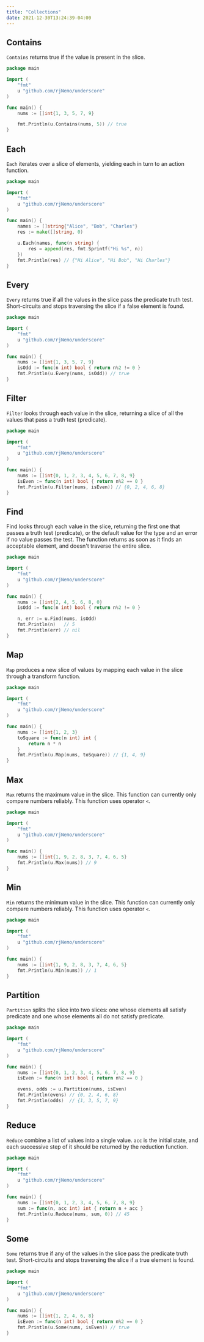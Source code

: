 ```yaml
---
title: "Collections"
date: 2021-12-30T13:24:39-04:00
---
```


## Contains

`Contains` returns true if the value is present in the slice.

```go
package main

import (
	"fmt"
	u "github.com/rjNemo/underscore"
)

func main() {
	nums := []int{1, 3, 5, 7, 9}

	fmt.Println(u.Contains(nums, 5)) // true 
}
```

## Each

`Each` iterates over a slice of elements, yielding each in turn to an action function.

```go
package main

import (
	"fmt"
	u "github.com/rjNemo/underscore"
)

func main() {
	names := []string{"Alice", "Bob", "Charles"}
	res := make([]string, 0)

	u.Each(names, func(n string) {
		res = append(res, fmt.Sprintf("Hi %s", n))
	})
	fmt.Println(res) // {"Hi Alice", "Hi Bob", "Hi Charles"} 
}
```

## Every

`Every` returns true if all the values in the slice pass the predicate truth test.\
Short-circuits and stops traversing the slice if a false element is found.

```go
package main

import (
	"fmt"
	u "github.com/rjNemo/underscore"
)

func main() {
	nums := []int{1, 3, 5, 7, 9}
	isOdd := func(n int) bool { return n%2 != 0 }
	fmt.Println(u.Every(nums, isOdd)) // true
}
```

## Filter

`Filter` looks through each value in the slice, returning a slice of all the values that pass a truth test (predicate).

```go
package main

import (
	"fmt"
	u "github.com/rjNemo/underscore"
)

func main() {
	nums := []int{0, 1, 2, 3, 4, 5, 6, 7, 8, 9}
	isEven := func(n int) bool { return n%2 == 0 }
	fmt.Println(u.Filter(nums, isEven)) // {0, 2, 4, 6, 8}
}
```

## Find

Find looks through each value in the slice, returning the first one that passes a truth test (predicate), or the default
value for the type and an error if no value passes the test. The function returns as soon as it finds an acceptable
element, and doesn't traverse the entire slice.

```go
package main

import (
	"fmt"
	u "github.com/rjNemo/underscore"
)

func main() {
	nums := []int{2, 4, 5, 6, 8, 0}
	isOdd := func(n int) bool { return n%2 != 0 }

	n, err := u.Find(nums, isOdd)
	fmt.Println(n)   // 5
	fmt.Println(err) // nil
}
```

## Map

`Map` produces a new slice of values by mapping each value in the slice through a transform function.

```go
package main

import (
	"fmt"
	u "github.com/rjNemo/underscore"
)

func main() {
	nums := []int{1, 2, 3}
	toSquare := func(n int) int {
		return n * n
	}
	fmt.Println(u.Map(nums, toSquare)) // {1, 4, 9}
}
```

## Max

`Max` returns the maximum value in the slice. This function can currently only compare numbers reliably. This function
uses operator `<`.

```go
package main

import (
	"fmt"
	u "github.com/rjNemo/underscore"
)

func main() {
	nums := []int{1, 9, 2, 8, 3, 7, 4, 6, 5}
	fmt.Println(u.Max(nums)) // 9
}
```

## Min

`Min` returns the minimum value in the slice. This function can currently only compare numbers reliably. This function
uses operator `<`.

```go
package main

import (
	"fmt"
	u "github.com/rjNemo/underscore"
)

func main() {
	nums := []int{1, 9, 2, 8, 3, 7, 4, 6, 5}
	fmt.Println(u.Min(nums)) // 1
}
```

## Partition

`Partition` splits the slice into two slices: one whose elements all satisfy predicate and one whose elements all do not
satisfy predicate.

```go
package main

import (
	"fmt"
	u "github.com/rjNemo/underscore"
)

func main() {
	nums := []int{0, 1, 2, 3, 4, 5, 6, 7, 8, 9}
	isEven := func(n int) bool { return n%2 == 0 }

	evens, odds := u.Partition(nums, isEven)
	fmt.Println(evens) // {0, 2, 4, 6, 8}
	fmt.Println(odds)  // {1, 3, 5, 7, 9}
}
```

## Reduce

`Reduce` combine a list of values into a single value. `acc` is the initial state, and each successive step of it should
be returned by the reduction function.

```go
package main

import (
	"fmt"
	u "github.com/rjNemo/underscore"
)

func main() {
	nums := []int{0, 1, 2, 3, 4, 5, 6, 7, 8, 9}
	sum := func(n, acc int) int { return n + acc }
	fmt.Println(u.Reduce(nums, sum, 0)) // 45
}
```

## Some

`Some` returns true if any of the values in the slice pass the predicate truth test. Short-circuits and stops traversing
the slice if a true element is found.

```go
package main

import (
	"fmt"
	u "github.com/rjNemo/underscore"
)

func main() {
	nums := []int{1, 2, 4, 6, 8}
	isEven := func(n int) bool { return n%2 == 0 }
	fmt.Println(u.Some(nums, isEven)) // true
}
```